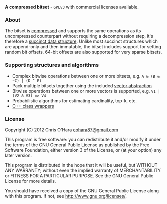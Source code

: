 **A compressed bitset** - `GPLv3` with commercial licenses available.

### About

The bitset is [compressed](https://github.com/chriso/bitset/blob/master/include/bitset/bitset.h#L6-24) and supports the same operations as its uncompressed counterpart without requiring a decompression step, it's therefore a [succinct data structure](http://en.wikipedia.org/wiki/Succinct_data_structure). Unlike most succinct structures which are append-only and then immutable, the bitset includes support for setting random bit offsets. 64-bit offsets are also supported for very sparse bitsets.

### Supporting structures and algorithms

- Complex bitwise operations between one or more bitsets, e.g. `A & (B & ~C) | (D ^ E)`
- Pack multiple bitsets together using the included [vector abstraction](https://github.com/chriso/bitset/blob/master/include/bitset/vector.h#L4-22)
- Bitwise operations between one or more vectors is supported, e.g. `V1 | (V2 & V3) => V4`
- Probabilistic algorithms for estimating cardinality, top-k, etc.
- [C++ class
  wrappers](https://github.com/chriso/bitset/blob/master/include/bitset/bitset.hpp)

### License

Copyright (C) 2012 Chris O'Hara <cohara87@gmail.com>

This program is free software: you can redistribute it and/or modify
it under the terms of the GNU General Public License as published by
the Free Software Foundation, either version 3 of the License, or
(at your option) any later version.

This program is distributed in the hope that it will be useful,
but WITHOUT ANY WARRANTY; without even the implied warranty of
MERCHANTABILITY or FITNESS FOR A PARTICULAR PURPOSE.  See the
GNU General Public License for more details.

You should have received a copy of the GNU General Public License
along with this program. If not, see <http://www.gnu.org/licenses/>.
